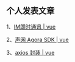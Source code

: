 ## 个人发表文章

1、[IM即时通讯 | vue](https://juejin.im/post/6865208972589137933)

2、[声网 Agora SDK | vue](https://juejin.im/post/6862945685856567310)

3、[axios 封装 | vue](https://juejin.im/post/6863261617946918925)
